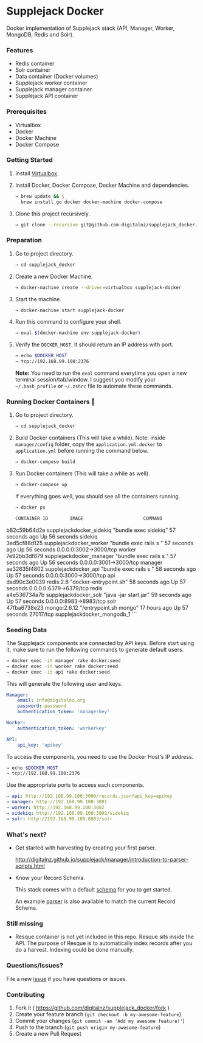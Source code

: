 # Supplejack Docker
Docker implementation of Supplejack stack (API, Manager, Worker, MongoDB, Redis and Solr).

### Features
- Redis container
- Solr container
- Data container (Docker volumes)
- Supplejack worker container
- Supplejack manager container
- Supplejack API container

### Prerequisites
- Virtualbox
- Docker
- Docker Machine
- Docker Compose

### Getting Started
1. Install [Virtualbox](https://www.virtualbox.org/wiki/Downloads).
2. Install Docker, Docker Compose, Docker Machine and dependencies.

    ```bash
    → brew update && \
      brew install go docker docker-machine docker-compose
    ```

3. Clone this project recursively.
    
    ```bash
    → git clone --recursive git@github.com:digitalnz/supplejack_docker.git
    ```

### Preparation

1. Go to project directory.

    ```bash
    → cd supplejack_docker
    ```

2. Create a new Docker Machine.
    
    ```bash
    → docker-machine create --driver=virtualbox supplejack-docker
    ```

3. Start the machine.
    
    ```bash
    → docker-machine start supplejack-docker
    ```

4. Run this command to configure your shell.

    ```bash
    → eval $(docker-machine env supplejack-docker)
    ```

5. Verify the `DOCKER_HOST`. It should return an IP address with port.

    ```bash
    → echo $DOCKER_HOST
    → tcp://192.168.99.100:2376
    ```

    **Note:** You need to run the `eval` command everytime you open a new terminal session/tab/window. I suggest you modify your `~/.bash_profile` or `~/.zshrc` file to automate these commands.


### Running Docker Containers 🏁

1. Go to project directory.

    ```bash
    → cd supplejack_docker
    ```

2. Build Docker containers (This will take a while). Note: inside `manager/config` folder, copy the `application.yml.docker` to `application.yml` before running the command below.

    ```bash
    → docker-compose build
    ```

3.  Run Docker containers (This will take a while as well).

    ```bash
    → docker-compose up
    ```

    If everything goes well, you should see all the containers running.

    ```bash
    → docker ps
    ```

    ```bash
    CONTAINER ID        IMAGE                      COMMAND                  CREATED             STATUS              PORTS                    NAMES                                                              
b82c59b64d2e        supplejackdocker_sidekiq   "bundle exec sidekiq"    57 seconds ago      Up 56 seconds                                sidekiq                                                            
3ed5cf88d125        supplejackdocker_worker    "bundle exec rails s "   57 seconds ago      Up 56 seconds       0.0.0.0:3002->3000/tcp   worker                                                             
7e92bb3df879        supplejackdocker_manager   "bundle exec rails s "   57 seconds ago      Up 56 seconds       0.0.0.0:3001->3000/tcp   manager                                                            
ae32635f4802        supplejackdocker_api       "bundle exec rails s "   58 seconds ago      Up 57 seconds       0.0.0.0:3000->3000/tcp   api                                                                
dad90c3e0039        redis:2.8                  "docker-entrypoint.sh"   58 seconds ago      Up 57 seconds       0.0.0.0:6379->6379/tcp   redis                                                              
a4e536734a7b        supplejackdocker_solr      "java -jar start.jar"    59 seconds ago      Up 57 seconds       0.0.0.0:8983->8983/tcp   solr                                                               
47fba6738e23        mongo:2.6.12               "/entrypoint.sh mongo"   17 hours ago        Up 57 seconds       27017/tcp                supplejackdocker_mongodb_1
    ```

### Seeding Data

The Supplejack components are connected by API keys. Before start using it, make sure to run the following commands to generate default users.

```bash
→ docker exec -it manager rake docker:seed
→ docker exec -it worker rake docker:seed
→ docker exec -it api rake docker:seed
```

This will generate the following user and keys.

```yaml
Manager:    
    email: info@digitalnz.org
    password: password
    authentication_token: 'managerkey'

Worker:
    authentication_token: 'workerkey'

API:
    api_key: 'apikey'
```

To access the components, you need to use the Docker Host's IP address.

```bash
→ echo $DOCKER_HOST
→ tcp://192.168.99.100:2376
```

Use the appropriate ports to access each components.

```yaml
→ api: http://192.168.99.100:3000/records.json?api_key=apikey
→ manager: http://192.168.99.100:3001
→ worker: http://192.168.99.100:3002
→ sidekiq: http://192.168.99.100:3002/sidekiq
→ solr: http://192.168.99.100:8983/solr
```

### What's next?

- Get started with harvesting by creating your first parser.

    http://digitalnz.github.io/supplejack/manager/introduction-to-parser-scripts.html


- Know your Record Schema.
    
    This stack comes with a default [schema](https://github.com/DigitalNZ/supplejack_api_app/blob/master/app/supplejack_api/record_schema.rb) for you to get started.

    An example [parser](https://gist.github.com/hapiben/c904e581ea944b70533bb5fdf25efaa7) is also available to match the current Record Schema.

### Still missing

- Resque container is not yet included in this repo. Resque sits inside the API. The purpose of Resque is to automatically index records after you do a harvest. Indexing could be done manually.

    
### Questions/Issues?
File a new [issue](https://github.com/digitalnz/supplejack_docker/issues/new) if you have questions or issues.

### Contributing

1. Fork it ( https://github.com/digitalnz/supplejack_docker/fork )
2. Create your feature branch (`git checkout -b my-awesome-feature`)
3. Commit your changes (`git commit -am 'Add my awesome feature!'`)
4. Push to the branch (`git push origin my-awesome-feature`)
5. Create a new Pull Request
